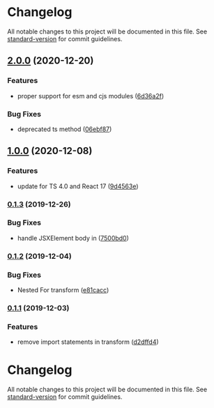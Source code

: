 # Changelog

All notable changes to this project will be documented in this file. See [standard-version](https://github.com/conventional-changelog/standard-version) for commit guidelines.

## [2.0.0](https://github.com/vkbansal/tsx-control-statements/compare/v1.0.0...v2.0.0) (2020-12-20)


### Features

* proper support for esm and cjs modules ([6d36a2f](https://github.com/vkbansal/tsx-control-statements/commit/6d36a2fe31fcf6d8df5ac3c11178146ddb16ec06))


### Bug Fixes

* deprecated ts method ([06ebf87](https://github.com/vkbansal/tsx-control-statements/commit/06ebf87898ded2a90862437d2bb3ba709b38f01c))

## [1.0.0](https://github.com/vkbansal/tsx-control-statements/compare/v0.1.3...v1.0.0) (2020-12-08)


### Features

* update for TS 4.0 and React 17 ([9d4563e](https://github.com/vkbansal/tsx-control-statements/commit/9d4563e5a35c61b7c4956657f3a46d5658b1935b))

### [0.1.3](https://github.com/vkbansal/tsx-control-statements/compare/v0.1.2...v0.1.3) (2019-12-26)


### Bug Fixes

* handle JSXElement body in <For/> ([7500bd0](https://github.com/vkbansal/tsx-control-statements/commit/7500bd0b95a9e5a307cd0434cf3d07cc03ea67cd))

### [0.1.2](https://github.com/vkbansal/tsx-control-statements/compare/v0.1.1...v0.1.2) (2019-12-04)


### Bug Fixes

* Nested For transform ([e81cacc](https://github.com/vkbansal/tsx-control-statements/commit/e81caccb0ee2b138d599e7fbd92fd0869dcdfbf3))

### [0.1.1](https://github.com/vkbansal/tsx-control-statements/compare/v0.1.0...v0.1.1) (2019-12-03)


### Features

* remove import statements in transform ([d2dffd4](https://github.com/vkbansal/tsx-control-statements/commit/d2dffd4652ca6152112bea019a9578be6174d10d))

# Changelog

All notable changes to this project will be documented in this file. See [standard-version](https://github.com/conventional-changelog/standard-version) for commit guidelines.
